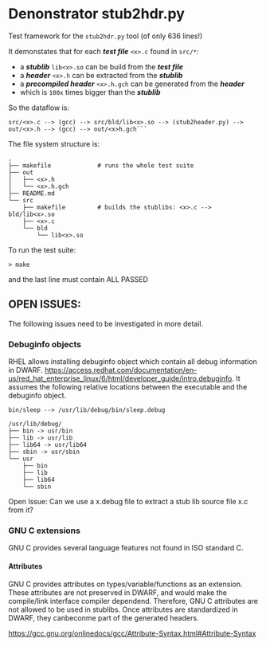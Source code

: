 # Denonstrator stub2hdr.py
Test framework for the `stub2hdr.py` tool (of only 636 lines!)

It demonstates that for each ***test file*** ```<x>.c``` found in `src/*`:
- a ***stublib*** ```lib<x>.so``` can be build from the ***test file***
- a ***header*** ```<x>.h``` can be extracted from the ***stublib*** 
- a ***precompiled header*** ```<x>.h.gch``` can be generated from the ***header***
 - which is `100x` times bigger than the ***stublib***

So the dataflow is:
```
src/<x>.c --> (gcc) --> src/bld/lib<x>.so --> (stub2header.py) --> out/<x>.h --> (gcc) --> out/<x>h.gch```
```
The file system structure is:
```
.
├── makefile             # runs the whole test suite
├── out
│   ├── <x>.h
│   └── <x>.h.gch
├── README.md
└── src
    ├── makefile         # builds the stublibs: <x>.c --> bld/lib<x>.so
    ├── <x>.c
    └── bld
        └── lib<x>.so    
```
To run the test suite: 
```
> make
```
and the last line must contain ALL PASSED

## OPEN ISSUES:

The following issues need to be investigated in more detail.
### Debuginfo objects 

RHEL allows installing debuginfo object which contain all debug information in DWARF. 
https://access.redhat.com/documentation/en-us/red_hat_enterprise_linux/6/html/developer_guide/intro.debuginfo. 
It assumes the following relative locations between the executable and the debuginfo object.

```
bin/sleep --> /usr/lib/debug/bin/sleep.debug

/usr/lib/debug/
├── bin -> usr/bin
├── lib -> usr/lib
├── lib64 -> usr/lib64
├── sbin -> usr/sbin
└── usr
    ├── bin
    ├── lib
    ├── lib64
    └── sbin
```

Open Issue: Can we use a x.debug file to extract a stub lib source file x.c from it?

### GNU C extensions
GNU C provides several language features not found in ISO standard C.

#### Attributes
GNU C provides attributes on types/variable/functions as an extension.
These attributes are not preserved in DWARF, and would make the compile/link interface compiler dependend.
Therefore, GNU C attributes are not allowed to be used in stublibs.
Once attributes are standardized in DWARF, they canbeconme part of the generated headers.

https://gcc.gnu.org/onlinedocs/gcc/Attribute-Syntax.html#Attribute-Syntax